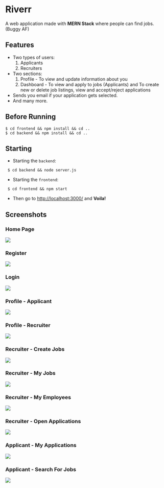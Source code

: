 # Riverr
A web application made with **MERN Stack** where people can find jobs. (Buggy AF)

## Features
* Two types of users:
	1. Applicants
	2. Recruiters
* Two sections:
	1. Profile - To view and update information about you
	2. Dashboard - To view and apply to jobs (Applicants) and To create new or delete job listings, view and accept/reject applications
* Sends you email if your application gets selected.
* And many more.

## Before Running
```shell
$ cd frontend && npm install && cd ..
$ cd backend && npm install && cd ..
```
## Starting
* Starting the `backend`:
 ```shell
  $ cd backend && node server.js
  ```
* Starting the `frontend`:
 ```shell
  $ cd frontend && npm start
  ```
* Then go to [http://localhost:3000/](http://localhost:3000/) and **Voila!**

## Screenshots

### Home Page
<img src="./screenshots/HomePage.png" />

### Register
<img src="./screenshots/Register.png" />

### Login
<img src="./screenshots/Login.png" />

### Profile - Applicant
<img src="./screenshots/ApplicantProfile.png" />

### Profile - Recruiter
<img src="./screenshots/RecruiterProfile.png" />

### Recruiter - Create Jobs
<img src="./screenshots/CreateJob.png" />

### Recruiter - My Jobs
<img src="./screenshots/MyJobs.png" />

### Recruiter - My Employees
<img src="./screenshots/Employees.png" />

### Recruiter - Open Applications
<img src="./screenshots/OpenApplications.png" />

### Applicant - My Applications
<img src="./screenshots/MyApplications.png" />

### Applicant - Search For Jobs
<img src="./screenshots/SearchJobs.png" />
